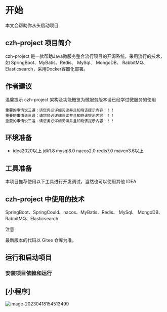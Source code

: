 



# 开始

本文会帮助你从头启动项目
## czh-project 项目简介
czh-project 是一款帮助Java微服务整合流行项目的开源系统，采用流行的技术，如 SpringBoot、MyBatis、Redis、 MySql、 MongoDB、 RabbitMQ、Elasticsearch，采用Docker容器化部署。
## 作者建议

温馨提示
czh-project 架构及功能概览为微服务版本请已经学过微服务的使用
```
重要的事情说三遍：请您务必详细阅读并且知晓该提示内容！！！
重要的事情说三遍：请您务必详细阅读并且知晓该提示内容！！！
重要的事情说三遍：请您务必详细阅读并且知晓该提示内容！！！
```
## 环境准备

- idea2020以上 jdk1.8  mysql8.0  nacos2.0  redis7.0  maven3.6以上
 
## 工具准备

本项目推荐使用以下工具进行开发调试，当然也可以使用其他 IDEA
## czh-project 中使用的技术
SpringBoot、SpringCould、nacos、MyBatis、Redis、 MySql、 MongoDB、 RabbitMQ、Elasticsearch

<!-- ## 源代码获取

### 从 Gitee 获取

bash

```
# 克隆前端代码
git clone https://gitee.com/wenroudoubinanhai/czh-uni.git
```
# 克隆后端代码
git clone https://gitee.com/wenroudoubinanhai/czh-springboot.git
``` -->



注意

最新版本的代码以 Gitee 仓库为准。

## 运行和启动项目

### 安装项目依赖和运行

<!-- - 1、通过 HBuilderX 导入前端项目；
- 2、命令行执行 npm i 安装依赖；
- 3、配置运行信息，找到项目根目录 config 目录，将`halo.config.template.js`修改为 `halo.config.js` 并设置相关信息 [halo.config.js 文件说明](https://uni-halo.925i.cn/guide/settings.html)；
- 4、点击 HBuilderX 工具 右上角预览、或者点击工具栏 运行-内置浏览器运行；
- 5、项目调试：参考 [uni-app 运行和调试](https://uniapp.dcloud.net.cn/tutorial/run-and-debug.html)；
- 6、通过idea导入后端项目
- 7、配置properties mysql链接信息更改为直接数据库
- 8、导入sql文件  czh.sql 为数据库结构+数据,czh_test.sql仅有数据库表结构,请自行选择
- 9、启动后端项目 -->

## [小程序]
![image-20230418154513499](https://czh-wp.oss-cn-hangzhou.aliyuncs.com/img/202304181545557.png)
